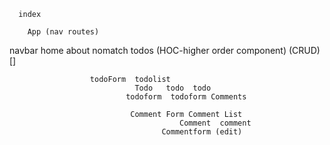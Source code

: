 
      index 

        App (nav routes)

navbar home about nomatch todos (HOC-higher order component) (CRUD) []
 
                      todoForm  todolist
                                Todo   todo  todo 
                              todoform  todoform Comments

                               Comment Form Comment List
                                          Comment  comment 
                                      Commentform (edit)